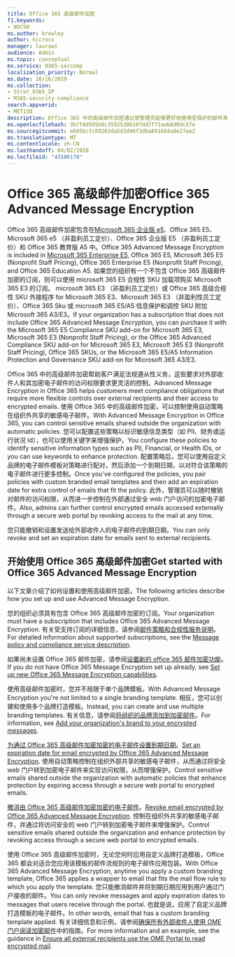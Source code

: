 ```yaml
---
title: Office 365 高级邮件加密
f1.keywords:
- NOCSH
ms.author: krowley
author: kccross
manager: laurawi
audience: Admin
ms.topic: conceptual
ms.service: O365-seccomp
localization_priority: Normal
ms.date: 10/16/2019
ms.collection:
- Strat_O365_IP
- M365-security-compliance
search.appverid:
- MET150
description: Office 365 中的高级邮件加密通过使管理员能够更好地使用受保护的邮件来帮助组织满足其合规性义务。
ms.openlocfilehash: 3b7f4d595b8c3592530b107dd7f71aeb8d0dc57e
ms.sourcegitcommit: e695bcfc69203da5d3d96f3d6a891664a0e27ae2
ms.translationtype: MT
ms.contentlocale: zh-CN
ms.lasthandoff: 04/02/2020
ms.locfileid: "43106170"
---
```

# <a name="office-365-advanced-message-encryption"></a><span data-ttu-id="aca4c-103">Office 365 高级邮件加密</span><span class="sxs-lookup"><span data-stu-id="aca4c-103">Office 365 Advanced Message Encryption</span></span>

<span data-ttu-id="aca4c-104">Office 365 高级邮件加密包含在[Microsoft 365 企业版 e5](https://www.microsoft.com/microsoft-365/enterprise/home)、Office 365 E5、Microsoft 365 e5 （非盈利员工定价）、Office 365 企业版 E5 （非盈利员工定价）和 Office 365 教育版 A5 中。</span><span class="sxs-lookup"><span data-stu-id="aca4c-104">Office 365 Advanced Message Encryption is included in [Microsoft 365 Enterprise E5](https://www.microsoft.com/microsoft-365/enterprise/home), Office 365 E5, Microsoft 365 E5 (Nonprofit Staff Pricing), Office 365 Enterprise E5 (Nonprofit Staff Pricing), and Office 365 Education A5.</span></span> <span data-ttu-id="aca4c-105">如果您的组织有一个不包含 Office 365 高级邮件加密的订阅，则可以使用 microsoft 365 E5 合规性 SKU 加载项购买 Microsoft 365 E3 的订阅。 microsoft 365 E3 （非盈利员工定价）或 Office 365 高级合规性 SKU 外接程序 for Microsoft 365 E3、Microsoft 365 E3 （非盈利性员工定价）、Office 365 Sku 或 microsoft 365 E5/A5 信息保护和调控 SKU 附加 Microsoft 365 A3/E3。</span><span class="sxs-lookup"><span data-stu-id="aca4c-105">If your organization has a subscription that does not include Office 365 Advanced Message Encryption, you can purchase it with the Microsoft 365 E5 Compliance SKU add-on for Microsoft 365 E3, Microsoft 365 E3 (Nonprofit Staff Pricing), or the Office 365 Advanced Compliance SKU add-on for Microsoft 365 E3, Microsoft 365 E3 (Nonprofit Staff Pricing), Office 365 SKUs, or the Microsoft 365 E5/A5 Information Protection and Governance SKU add-on for Microsoft 365 A3/E3.</span></span>

<span data-ttu-id="aca4c-106">Office 365 中的高级邮件加密帮助客户满足法规遵从性义务，这些要求对外部收件人和其加密电子邮件的访问权限要求更灵活的控制。</span><span class="sxs-lookup"><span data-stu-id="aca4c-106">Advanced Message Encryption in Office 365 helps customers meet compliance obligations that require more flexible controls over external recipients and their access to encrypted emails.</span></span> <span data-ttu-id="aca4c-107">使用 Office 365 中的高级邮件加密，可以控制使用自动策略在组织外共享的敏感电子邮件。</span><span class="sxs-lookup"><span data-stu-id="aca4c-107">With Advanced Message Encryption in Office 365, you can control sensitive emails shared outside the organization with automatic policies.</span></span> <span data-ttu-id="aca4c-108">您可以配置这些策略以标识敏感信息类型（如 PII、财务或运行状况 Id），也可以使用关键字来增强保护。</span><span class="sxs-lookup"><span data-stu-id="aca4c-108">You configure these policies to identify sensitive information types such as PII, Financial, or Health IDs, or you can use keywords to enhance protection.</span></span> <span data-ttu-id="aca4c-109">配置策略后，您可以使用自定义品牌的电子邮件模板对策略进行配对，然后添加一个到期日期，以对符合该策略的电子邮件进行更多控制。</span><span class="sxs-lookup"><span data-stu-id="aca4c-109">Once you've configured the policies, you pair policies with custom branded email templates and then add an expiration date for extra control of emails that fit the policy.</span></span> <span data-ttu-id="aca4c-110">此外，管理员可以随时撤销对邮件的访问权限，从而进一步控制在外部通过安全 web 门户访问的加密电子邮件。</span><span class="sxs-lookup"><span data-stu-id="aca4c-110">Also, admins can further control encrypted emails accessed externally through a secure web portal by revoking access to the mail at any time.</span></span>

<span data-ttu-id="aca4c-111">您只能撤销和设置发送给外部收件人的电子邮件的到期日期。</span><span class="sxs-lookup"><span data-stu-id="aca4c-111">You can only revoke and set an expiration date for emails sent to external recipients.</span></span>

## <a name="get-started-with-office-365-advanced-message-encryption"></a><span data-ttu-id="aca4c-112">开始使用 Office 365 高级邮件加密</span><span class="sxs-lookup"><span data-stu-id="aca4c-112">Get started with Office 365 Advanced Message Encryption</span></span>

<span data-ttu-id="aca4c-113">以下文章介绍了如何设置和使用高级邮件加密。</span><span class="sxs-lookup"><span data-stu-id="aca4c-113">The following articles describe how you set up and use Advanced Message Encryption.</span></span>

<span data-ttu-id="aca4c-114">您的组织必须具有包含 Office 365 高级邮件加密的订阅。</span><span class="sxs-lookup"><span data-stu-id="aca4c-114">Your organization must have a subscription that includes Office 365 Advanced Message Encryption.</span></span> <span data-ttu-id="aca4c-115">有关受支持订阅的详细信息，请参阅[邮件策略和合规性服务说明](https://docs.microsoft.com/office365/servicedescriptions/exchange-online-service-description/message-policy-and-compliance)。</span><span class="sxs-lookup"><span data-stu-id="aca4c-115">For detailed information about supported subscriptions, see the [Message policy and compliance service description](https://docs.microsoft.com/office365/servicedescriptions/exchange-online-service-description/message-policy-and-compliance).</span></span>

<span data-ttu-id="aca4c-116">如果尚未设置 Office 365 邮件加密，请参阅[设置新的 office 365 邮件加密功能](set-up-new-message-encryption-capabilities.md)。</span><span class="sxs-lookup"><span data-stu-id="aca4c-116">If you do not have Office 365 Message Encryption set up already, see [Set up new Office 365 Message Encryption capabilities](set-up-new-message-encryption-capabilities.md).</span></span>

<span data-ttu-id="aca4c-117">使用高级邮件加密时，您并不局限于单个品牌模板。</span><span class="sxs-lookup"><span data-stu-id="aca4c-117">With Advanced Message Encryption you're not limited to a single branding template.</span></span> <span data-ttu-id="aca4c-118">相反，您可以创建和使用多个品牌打造模板。</span><span class="sxs-lookup"><span data-stu-id="aca4c-118">Instead, you can create and use multiple branding templates.</span></span> <span data-ttu-id="aca4c-119">有关信息，请参阅[将组织的品牌添加到加密邮件](add-your-organization-brand-to-encrypted-messages.md)。</span><span class="sxs-lookup"><span data-stu-id="aca4c-119">For information, see [Add your organization's brand to your encrypted messages](add-your-organization-brand-to-encrypted-messages.md).</span></span>

<span data-ttu-id="aca4c-120">[为通过 Office 365 高级邮件加密加密的电子邮件设置到期日期](ome-advanced-expiration.md)。</span><span class="sxs-lookup"><span data-stu-id="aca4c-120">[Set an expiration date for email encrypted by Office 365 Advanced Message Encryption](ome-advanced-expiration.md).</span></span> <span data-ttu-id="aca4c-121">使用自动策略控制在组织外部共享的敏感电子邮件，从而通过将安全 web 门户转到加密电子邮件来实现访问权限，从而增强保护。</span><span class="sxs-lookup"><span data-stu-id="aca4c-121">Control sensitive emails shared outside the organization with automatic policies that enhance protection by expiring access through a secure web portal to encrypted emails.</span></span>

<span data-ttu-id="aca4c-122">[撤消由 Office 365 高级邮件加密加密的电子邮件](revoke-ome-encrypted-mail.md)。</span><span class="sxs-lookup"><span data-stu-id="aca4c-122">[Revoke email encrypted by Office 365 Advanced Message Encryption](revoke-ome-encrypted-mail.md).</span></span> <span data-ttu-id="aca4c-123">控制在组织外共享的敏感电子邮件，并通过将访问安全的 web 门户转到加密电子邮件来增强保护。</span><span class="sxs-lookup"><span data-stu-id="aca4c-123">Control sensitive emails shared outside the organization and enhance protection by revoking access through a secure web portal to encrypted emails.</span></span>  

<span data-ttu-id="aca4c-124">使用 Office 365 高级邮件加密时，无论您何时应用自定义品牌打造模板，Office 365 都会对适合您应用该模板的邮件流规则的电子邮件应用包装。</span><span class="sxs-lookup"><span data-stu-id="aca4c-124">With Office 365 Advanced Message Encryption, anytime you apply a custom branding template, Office 365 applies a wrapper to email that fits the mail flow rule to which you apply the template.</span></span> <span data-ttu-id="aca4c-125">您只能撤消邮件并将到期日期应用到用户通过门户接收的邮件。</span><span class="sxs-lookup"><span data-stu-id="aca4c-125">You can only revoke messages and apply expiration dates to messages that users receive through the portal.</span></span> <span data-ttu-id="aca4c-126">也就是说，应用了自定义品牌打造模板的电子邮件。</span><span class="sxs-lookup"><span data-stu-id="aca4c-126">In other words, email that has a custom branding template applied.</span></span> <span data-ttu-id="aca4c-127">有关详细信息和示例，请参阅[确保所有外部收件人使用 OME 门户阅读加密邮件](manage-office-365-message-encryption.md#ensure-all-external-recipients-use-the-ome-portal-to-read-encrypted-mail)中的指南。</span><span class="sxs-lookup"><span data-stu-id="aca4c-127">For more information and an example, see  the guidance in [Ensure all external recipients use the OME Portal to read encrypted mail](manage-office-365-message-encryption.md#ensure-all-external-recipients-use-the-ome-portal-to-read-encrypted-mail).</span></span>
